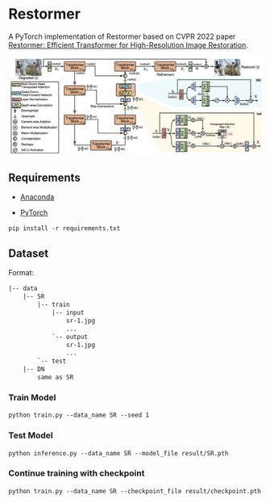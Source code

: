 # Restormer

A PyTorch implementation of Restormer based on CVPR 2022 paper
[Restormer: Efficient Transformer for High-Resolution Image Restoration](https://arxiv.org/abs/2111.09881).

![Network Architecture](data/structure.png)

## Requirements

- [Anaconda](https://www.anaconda.com/download/)

- [PyTorch](https://pytorch.org)

```
pip install -r requirements.txt
```

## Dataset

Format:
```                           
|-- data     
    |-- SR
        |-- train
            |-- input
                sr-1.jpg
                ...
            `-- output
                sr-1.jpg
                ...
        `-- test                                                        
    |-- DN
        same as SR
```

### Train Model

```
python train.py --data_name SR --seed 1
```

### Test Model

```
python inference.py --data_name SR --model_file result/SR.pth
```

### Continue training with checkpoint

```
python train.py --data_name SR --checkpoint_file result/checkpoint.pth
```
